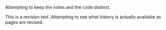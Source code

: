 Attempting to keep the notes and the code distinct.

This is a revision test. Attempting to see what history is actually available as pages are revised.